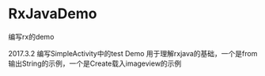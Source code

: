 # RxJavaDemo

编写rx的demo

2017.3.2 编写SimpleActivity中的test Demo
    用于理解rxjava的基础，一个是from输出String的示例，一个是Create载入imageview的示例